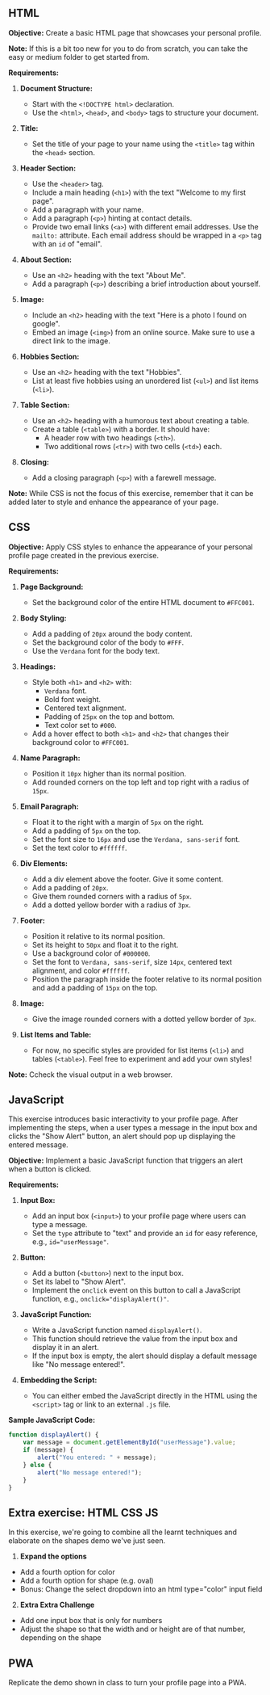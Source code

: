 ## HTML

**Objective:** Create a basic HTML page that showcases your personal profile.

**Note:** If this is a bit too new for you to do from scratch, you can take the easy or medium folder to get started from.

**Requirements:**

1. **Document Structure:** 
   - Start with the `<!DOCTYPE html>` declaration.
   - Use the `<html>`, `<head>`, and `<body>` tags to structure your document.

2. **Title:** 
   - Set the title of your page to your name using the `<title>` tag within the `<head>` section.

3. **Header Section:** 
   - Use the `<header>` tag.
   - Include a main heading (`<h1>`) with the text "Welcome to my first page".
   - Add a paragraph with your name.
   - Add a paragraph (`<p>`) hinting at contact details.
   - Provide two email links (`<a>`) with different email addresses. Use the `mailto:` attribute. Each email address should be wrapped in a `<p>` tag with an `id` of "email".

4. **About Section:** 
   - Use an `<h2>` heading with the text "About Me".
   - Add a paragraph (`<p>`) describing a brief introduction about yourself.

5. **Image:** 
   - Include an `<h2>` heading with the text "Here is a photo I found on google".
   - Embed an image (`<img>`) from an online source. Make sure to use a direct link to the image.

6. **Hobbies Section:** 
   - Use an `<h2>` heading with the text "Hobbies".
   - List at least five hobbies using an unordered list (`<ul>`) and list items (`<li>`).

7. **Table Section:** 
   - Use an `<h2>` heading with a humorous text about creating a table.
   - Create a table (`<table>`) with a border. It should have:
     - A header row with two headings (`<th>`).
     - Two additional rows (`<tr>`) with two cells (`<td>`) each.

8. **Closing:** 
   - Add a closing paragraph (`<p>`) with a farewell message.

**Note:** While CSS is not the focus of this exercise, remember that it can be added later to style and enhance the appearance of your page.


## CSS

**Objective:** Apply CSS styles to enhance the appearance of your personal profile page created in the previous exercise.

**Requirements:**

1. **Page Background:** 
   - Set the background color of the entire HTML document to `#FFC001`.

2. **Body Styling:** 
   - Add a padding of `20px` around the body content.
   - Set the background color of the body to `#FFF`.
   - Use the `Verdana` font for the body text.

3. **Headings:** 
   - Style both `<h1>` and `<h2>` with:
     - `Verdana` font.
     - Bold font weight.
     - Centered text alignment.
     - Padding of `25px` on the top and bottom.
     - Text color set to `#000`.
   - Add a hover effect to both `<h1>` and `<h2>` that changes their background color to `#FFC001`.

4. **Name Paragraph:** 
   - Position it `10px` higher than its normal position.
   - Add rounded corners on the top left and top right with a radius of `15px`.

5. **Email Paragraph:** 
   - Float it to the right with a margin of `5px` on the right.
   - Add a padding of `5px` on the top.
   - Set the font size to `16px` and use the `Verdana, sans-serif` font.
   - Set the text color to `#ffffff`.

6. **Div Elements:** 
   - Add a div element above the footer. Give it some content.
   - Add a padding of `20px`.
   - Give them rounded corners with a radius of `5px`.
   - Add a dotted yellow border with a radius of `3px`.

7. **Footer:** 
   - Position it relative to its normal position.
   - Set its height to `50px` and float it to the right.
   - Use a background color of `#000000`.
   - Set the font to `Verdana, sans-serif`, size `14px`, centered text alignment, and color `#ffffff`.
   - Position the paragraph inside the footer relative to its normal position and add a padding of `15px` on the top.

8. **Image:** 
   - Give the image rounded corners with a dotted yellow border of `3px`.

9. **List Items and Table:** 
   - For now, no specific styles are provided for list items (`<li>`) and tables (`<table>`). Feel free to experiment and add your own styles!

**Note:** Ccheck the visual output in a web browser.


## JavaScript

This exercise introduces basic interactivity to your profile page. After implementing the steps, when a user types a message in the input box and clicks the "Show Alert" button, an alert should pop up displaying the entered message.

**Objective:** Implement a basic JavaScript function that triggers an alert when a button is clicked.

**Requirements:**

1. **Input Box:** 
   - Add an input box (`<input>`) to your profile page where users can type a message.
   - Set the `type` attribute to "text" and provide an `id` for easy reference, e.g., `id="userMessage"`.

2. **Button:** 
   - Add a button (`<button>`) next to the input box.
   - Set its label to "Show Alert".
   - Implement the `onclick` event on this button to call a JavaScript function, e.g., `onclick="displayAlert()"`.

3. **JavaScript Function:** 
   - Write a JavaScript function named `displayAlert()`.
   - This function should retrieve the value from the input box and display it in an alert.
   - If the input box is empty, the alert should display a default message like "No message entered!".

4. **Embedding the Script:** 
   - You can either embed the JavaScript directly in the HTML using the `<script>` tag or link to an external `.js` file.

**Sample JavaScript Code:**

```javascript
function displayAlert() {
    var message = document.getElementById("userMessage").value;
    if (message) {
        alert("You entered: " + message);
    } else {
        alert("No message entered!");
    }
}
```

## Extra exercise: HTML CSS JS

In this exercise, we're going to combine all the learnt techniques and elaborate on the shapes demo we've just seen.

1. **Expand the options**
- Add a fourth option for color
- Add a fourth option for shape (e.g. oval)
- Bonus: Change the select dropdown into an html type="color" input field

2. **Extra Extra Challenge**
- Add one input box that is only for numbers
- Adjust the shape so that the width and or height are of that number, depending on the shape

## PWA

Replicate the demo shown in class to turn your profile page into a PWA.